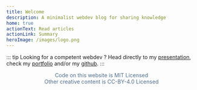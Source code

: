 ```yaml
---
title: Welcome
description: A minimalist webdev blog for sharing knowledge
home: true
actionText: Read articles
actionLink: Summary
heroImage: /images/logo.png
---
```


::: tip
Looking for a competent webdev ?
Head directly to my [presentation](./WhoAmI.md), check my [portfolio](./Portfolio.md) and/or my [github](https://github.com/samuelfaure/).
:::

<p style='text-align: center; color: #4e6e8e;'>
  Code on this website is MIT Licensed <br>
  Other creative content is CC-BY-4.0 Licensed
</p>
